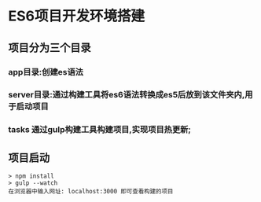 # ES6项目开发环境搭建
## 项目分为三个目录
### app目录:创建es语法
### server目录:通过构建工具将es6语法转换成es5后放到该文件夹内,用于启动项目
### tasks 通过gulp构建工具构建项目,实现项目热更新;

## 项目启动
```
> npm install
> gulp --watch
在浏览器中输入网址: localhost:3000 即可查看构建的项目
```